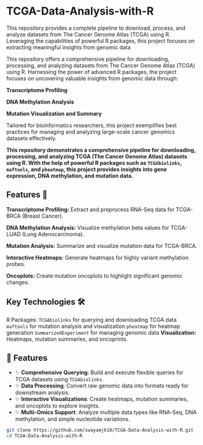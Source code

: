 # TCGA-Data-Analysis-with-R
This repository provides a complete pipeline to download, process, and analyze datasets from The Cancer Genome Atlas (TCGA) using R. Leveraging the capabilities of powerful R packages, this project focuses on extracting meaningful insights from genomic data


This repository offers a comprehensive pipeline for downloading, processing, and analyzing datasets from The Cancer Genome Atlas (TCGA) using R. Harnessing the power of advanced R packages, the project focuses on uncovering valuable insights from genomic data through:

**Transcriptome Profiling**

**DNA Methylation Analysis**

**Mutation Visualization and Summary**

Tailored for bioinformatics researchers, this project exemplifies best practices for managing and analyzing large-scale cancer genomics datasets effectively.

**This repository demonstrates a comprehensive pipeline for downloading, processing, and analyzing TCGA (The Cancer Genome Atlas) datasets using R. With the help of powerful R packages such as `TCGAbiolinks`, `maftools`, and `pheatmap`, this project provides insights into gene expression, DNA methylation, and mutation data.**

## Features 🌟
**Transcriptome Profiling:** Extract and preprocess RNA-Seq data for TCGA-BRCA (Breast Cancer).

**DNA Methylation Analysis:** Visualize methylation beta values for TCGA-LUAD (Lung Adenocarcinoma).

**Mutation Analysis:** Summarize and visualize mutation data for TCGA-BRCA.

**Interactive Heatmaps:** Generate heatmaps for highly variant methylation probes.

**Oncoplots:** Create mutation oncoplots to highlight significant genomic changes.


## Key Technologies 🛠️
R Packages:
`TCGAbiolinks` for querying and downloading TCGA data
`maftools` for mutation analysis and visualization
`pheatmap` for heatmap generation
`SummarizedExperiment` for managing genomic data
**Visualization:** Heatmaps, mutation summaries, and oncoprints.

## 🌟 Features  
- ✨ **Comprehensive Querying**: Build and execute flexible queries for TCGA datasets using `TCGAbiolinks`.  
- ✨ **Data Processing**: Convert raw genomic data into formats ready for downstream analysis.  
- ✨ **Interactive Visualizations**: Create heatmaps, mutation summaries, and oncoplots to explore insights.  
- ✨ **Multi-Omics Support**: Analyze multiple data types like RNA-Seq, DNA methylation, and simple nucleotide variations.

```bash
git clone https://github.com/swayamjk10/TCGA-Data-Analysis-with-R.git
cd TCGA-Data-Analysis-with-R
```
